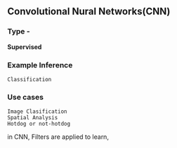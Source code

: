 ## Convolutional Nural Networks(CNN)

### Type - 

**Supervised**

### Example Inference  

	
	Classification


### Use cases

	Image Clasification
	Spatial Analysis
	Hotdog or not-hotdog


in CNN, Filters are applied to learn,